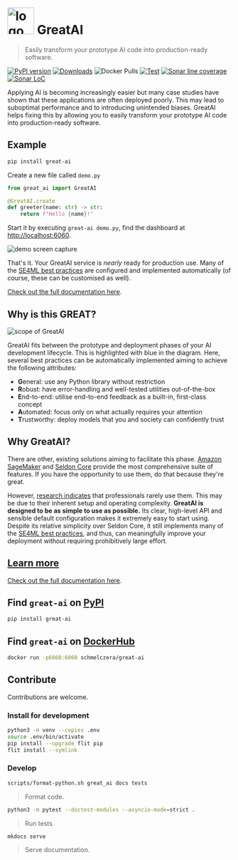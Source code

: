 # <img src="https://raw.githubusercontent.com/schmelczer/great-ai/main/docs/media/logo.png" alt="logo of great-ai" width=60 /> GreatAI

> Easily transform your prototype AI code into production-ready software.

[![PyPI version](https://badge.fury.io/py/great-ai.svg)](https://badge.fury.io/py/great-ai)
[![Downloads](https://pepy.tech/badge/great-ai/month)](https://pepy.tech/project/great-ai)
![Docker Pulls](https://img.shields.io/docker/pulls/schmelczera/great-ai)
[![Test](https://github.com/schmelczer/great-ai/actions/workflows/test.yml/badge.svg)](https://github.com/schmelczer/great-ai/actions/workflows/test.yml)
[![Sonar line coverage](https://sonar.scoutinscience.com/api/project_badges/measure?project=great-ai&metric=coverage)](https://sonar.scoutinscience.com/dashboard?id=great-ai)
[![Sonar LoC](https://sonar.scoutinscience.com/api/project_badges/measure?project=great-ai&metric=ncloc)](https://sonar.scoutinscience.com/dashboard?id=great-ai)

Applying AI is becoming increasingly easier but many case studies have shown that these applications are often deployed poorly. This may lead to suboptimal performance and to introducing unintended biases. GreatAI helps fixing this by allowing you to easily transform your prototype AI code into production-ready software.

## Example

```sh
pip install great-ai
```

Create a new file called `demo.py`

```python
from great_ai import GreatAI

@GreatAI.create
def greeter(name: str) -> str:
    return f"Hello {name}!"
```

Start it by executing `great-ai demo.py`, find the dashboard at [http://localhost:6060](http://localhost:6060/dashboard).

![demo screen capture](https://raw.githubusercontent.com/schmelczer/great-ai/main/docs/media/demo.gif)

That's it. Your GreatAI service is _nearly_ ready for production use. Many of the [SE4ML best practices](https://se-ml.github.io) are configured and implemented automatically (of course, these can be customised as well).

[Check out the full documentation here](https://great-ai.scoutinscience.com).

## Why is this GREAT?

![scope of GreatAI](https://raw.githubusercontent.com/schmelczer/great-ai/main/docs/media/scope-simple.drawio.svg)

GreatAI fits between the prototype and deployment phases of your AI development lifecycle. This is highlighted with blue in the diagram. Here, several best practices can be automatically implemented aiming to achieve the following attributes:

- **G**eneral: use any Python library without restriction
- **R**obust: have error-handling and well-tested utilities out-of-the-box
- **E**nd-to-end: utilise end-to-end feedback as a built-in, first-class concept
- **A**utomated: focus only on what actually requires your attention
- **T**rustworthy: deploy models that you and society can confidently trust

## Why GreatAI?

There are other, existing solutions aiming to facilitate this phase. [Amazon SageMaker](https://aws.amazon.com/sagemaker) and [Seldon Core](https://www.seldon.io/solutions/open-source-projects/core) provide the most comprehensive suite of features. If you have the opportunity to use them, do that because they're great.

However, [research indicates](https://great-ai.scoutinscience.com) that professionals rarely use them. This may be due to their inherent setup and operating complexity. **GreatAI is designed to be as simple to use as possible.** Its clear, high-level API and sensible default configuration makes it extremely easy to start using. Despite its relative simplicity over Seldon Core, it still implements many of the [SE4ML best practices](https://se-ml.github.io), and thus, can meaningfully improve your deployment without requiring prohibitively large effort.

## [Learn more](https://great-ai.scoutinscience.com)

[Check out the full documentation here](https://great-ai.scoutinscience.com).

## Find `great-ai` on [PyPI](https://pypi.org/project/great-ai/)

```sh
pip install great-ai
```

## Find `great-ai` on [DockerHub](https://hub.docker.com/repository/docker/schmelczera/great-ai)

```sh
docker run -p6060:6060 schmelczera/great-ai
```

## Contribute

Contributions are welcome.

### Install for development

```sh
python3 -m venv --copies .env
source .env/bin/activate
pip install --upgrade flit pip
flit install --symlink
```

### Develop

```sh
scripts/format-python.sh great_ai docs tests
```

> Format code.

```sh
python3 -m pytest --doctest-modules --asyncio-mode=strict .
```

> Run tests.

```sh
mkdocs serve
```

> Serve documentation.
